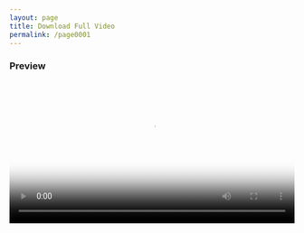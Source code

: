 ```yaml
---
layout: page
title: Download Full Video
permalink: /page0001
---
```


<h3>Preview</h3>
<video width="100%" id="my-video9" poster="https://blogger.googleusercontent.com/img/b/R29vZ2xl/AVvXsEjTo-LVS_k5LThCioxtby9u3d98vpDnJ4obozqQVY9A0tzqigK8_iF6KAN_JeC-Conn0N-DCDIJafioBHRMrbjffF_xztNGyHRcmHcAoQkLzHiKJ1ahSn2OCZp1LkiPtFzfz8jrxPM2aOodffOD9LEpdb65u6-CbUCMl6WIbxwSFf9No2NnEtUY5gDsR6Ok/s320/20240217_220452.png" src="https://video.twimg.com/amplify_video/1760634111079731200/vid/avc1/632x1138/Bi7sSZoQq7RMM5VG.mp4" title="download full video" type="video/mp4"> </video>
